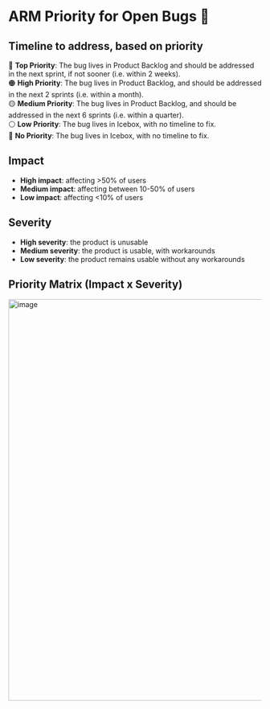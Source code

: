 # ARM Priority for Open Bugs :bug:


## Timeline to address, based on priority

🔴 **Top Priority**: The bug lives in Product Backlog and should be addressed in the next sprint, if not sooner (i.e. within 2 weeks).\
🟠 **High Priority**: The bug lives in Product Backlog, and should be addressed in the next 2 sprints (i.e. within a month).\
🟡 **Medium Priority**: The bug lives in Product Backlog, and should be addressed in the next 6 sprints (i.e. within a quarter).\
⚪ **Low Priority**: The bug lives in Icebox, with no timeline to fix.\
🧊 **No Priority**: The bug lives in Icebox, with no timeline to fix.

## Impact

- **High impact**: affecting >50% of users
- **Medium impact**: affecting between 10-50% of users
- **Low impact**: affecting <10% of users


## Severity

- **High severity**: the product is unusable
- **Medium severity**: the product is usable, with workarounds
- **Low severity**: the product remains usable without any workarounds

## Priority Matrix (Impact x Severity)
<img width="1206" height="799" alt="image" src="https://github.com/user-attachments/assets/22a0d361-658b-4310-9c7a-cef3a9c7f95e" />




